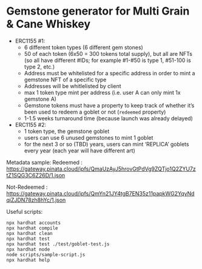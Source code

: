# Gemstone generator for Multi Grain & Cane Whiskey

- ERC1155 #1:
  - 6 different token types (6 different gem stones)
  - 50 of each token (6x50 = 300 tokens total supply), but all are NFTs (so all have different #IDs; for example #1-#50 is type 1, #51-100 is type 2, etc.)
  - Address must be whitelisted for a specific address in order to mint a gemstone NFT of a specific type
  - Addresses will be whitlelisted by client
  - max 1 token type mint per address (i.e. user A can only mint 1x gemstone A)
  - Gemstone tokens must have a property to keep track of whether it’s been used to redeem a goblet or not (`redeemed` property)
  - 1-1.5 weeks turnaround time (because launch was already delayed)
- ERC1155 #2:
  - 1 token type, the gemstone goblet
  - users can use 6 unused gemstones to mint 1 goblet
  - for the next 3 or so (TBD) years, users can mint ‘REPLICA’ goblets every year (each year will have different art)

Metadata sample:
Redeemed : https://gateway.pinata.cloud/ipfs/QmaUzAyJ5hrovGtPdVg9ZQTjo1Q2ZYU7ztZ1SQG3C6Z26D/1.json

Not-Redeemed : https://gateway.pinata.cloud/ipfs/QmYn21JY4tgB7EN35z11papkWG2YqyNdqiZJDN78zh8hYc/1.json

Useful scripts:

```shell
npx hardhat accounts
npx hardhat compile
npx hardhat clean
npx hardhat test
npx hardhat test ./test/goblet-test.js
npx hardhat node
node scripts/sample-script.js
npx hardhat help
```
